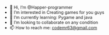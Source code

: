 - 👋 Hi, I’m @Happer-programmer
- 👀 I’m interested in Creating games for you guys
- 🌱 I’m currently learning: Pygame and java
- 💞️ I’m looking to collaborate on any condition
- 📫 How to reach me: codemr63@gmail.com

<!---
Happer-programmer/Happer-programmer is a ✨ special ✨ repository because its `README.md` (this file) appears on your GitHub profile.
You can click the Preview link to take a look at your changes.
--->
